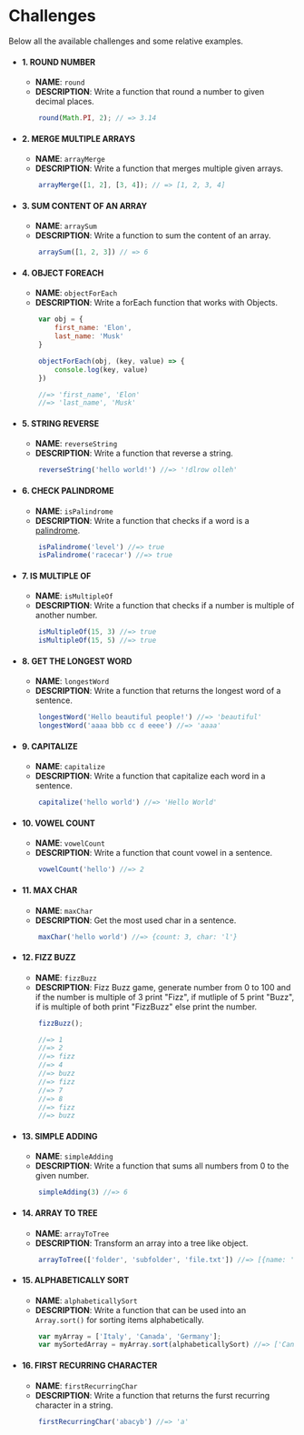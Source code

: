 # Challenges
Below all the available challenges and some relative examples.

- #### 1. ROUND NUMBER
	- **NAME**: `round`
	- **DESCRIPTION**: Write a function that round a number to given decimal places.
	```js 
		round(Math.PI, 2); // => 3.14 
	```

- #### 2. MERGE MULTIPLE ARRAYS
	- **NAME**: `arrayMerge`
	- **DESCRIPTION**: Write a function that merges multiple given arrays.
	```js 
		arrayMerge([1, 2], [3, 4]); // => [1, 2, 3, 4]
	```

- #### 3. SUM CONTENT OF AN ARRAY
	- **NAME**: `arraySum`
	- **DESCRIPTION**: Write a function to sum the content of an array.
	```js
		arraySum([1, 2, 3]) // => 6
	```

- #### 4. OBJECT FOREACH
	- **NAME**: `objectForEach`
	- **DESCRIPTION**: Write a forEach function that works with Objects.
	```js
		var obj = {
			first_name: 'Elon',
			last_name: 'Musk'
		}

		objectForEach(obj, (key, value) => {
			console.log(key, value) 
		})

		//=> 'first_name', 'Elon'
		//=> 'last_name', 'Musk'
	```

- #### 5. STRING REVERSE
	- **NAME**: `reverseString`
	- **DESCRIPTION**: Write a function that reverse a string.
	```js 
		reverseString('hello world!') //=> '!dlrow olleh'
	```

- #### 6. CHECK PALINDROME
	- **NAME**: `isPalindrome`
	- **DESCRIPTION**: Write a function that checks if a word is a [palindrome](https://en.wikipedia.org/wiki/Palindrome).
	```js 
		isPalindrome('level') //=> true
		isPalindrome('racecar') //=> true
	```

- #### 7. IS MULTIPLE OF
	- **NAME**: `isMultipleOf`
	- **DESCRIPTION**: Write a function that checks if a number is multiple of another number.
	```js
		isMultipleOf(15, 3) //=> true
		isMultipleOf(15, 5) //=> true
	```

- #### 8. GET THE LONGEST WORD
	- **NAME**: `longestWord`
	- **DESCRIPTION**: Write a function that returns the longest word of a sentence.
	```js
		longestWord('Hello beautiful people!') //=> 'beautiful'
		longestWord('aaaa bbb cc d eeee') //=> 'aaaa'
	```

- #### 9. CAPITALIZE
	- **NAME**: `capitalize`
	- **DESCRIPTION**: Write a function that capitalize each word in a sentence.
	```js
		capitalize('hello world') //=> 'Hello World'
	```

- #### 10. VOWEL COUNT
	- **NAME**: `vowelCount`
	- **DESCRIPTION**: Write a function that count vowel in a sentence.
	```js
		vowelCount('hello') //=> 2
	```

- #### 11. MAX CHAR
	- **NAME**: `maxChar`
	- **DESCRIPTION**: Get the most used char in a sentence.
	```js
		maxChar('hello world') //=> {count: 3, char: 'l'}
	```

- #### 12. FIZZ BUZZ
	- **NAME**: `fizzBuzz`
	- **DESCRIPTION**: Fizz Buzz game, generate number from 0 to 100 and if the number is multiple of 3 print "Fizz", if mutliple of 5 print "Buzz", if is multiple of both print "FizzBuzz" else print the number.
	```js
		fizzBuzz();

		//=> 1 
		//=> 2
		//=> fizz 
		//=> 4 
		//=> buzz
		//=> fizz
		//=> 7
		//=> 8
		//=> fizz
		//=> buzz
	```


- #### 13. SIMPLE ADDING
	- **NAME**: `simpleAdding`
	- **DESCRIPTION**: Write a function that sums all numbers from 0 to the given number.
	```js
		simpleAdding(3) //=> 6
	```

- #### 14. ARRAY TO TREE
	- **NAME**: `arrayToTree`
	- **DESCRIPTION**: Transform an array into a tree like object.
	```js
		arrayToTree(['folder', 'subfolder', 'file.txt']) //=> [{name: 'folder', children: [ { name: 'subfolder', children: [ {name: 'file.txt'} ]} ]}]
	```

- #### 15. ALPHABETICALLY SORT
	- **NAME**: `alphabeticallySort`
	- **DESCRIPTION**: Write a function that can be used into an `Array.sort()` for sorting items alphabetically.
	```js
		var myArray = ['Italy', 'Canada', 'Germany'];
		var mySortedArray = myArray.sort(alphabeticallySort) //=> ['Canada', 'Germany', 'Italy']
	```

- #### 16. FIRST RECURRING CHARACTER
	- **NAME**: `firstRecurringChar`
	- **DESCRIPTION**: Write a function that returns the furst recurring character in a string.
	```js
		firstRecurringChar('abacyb') //=> 'a'
	```